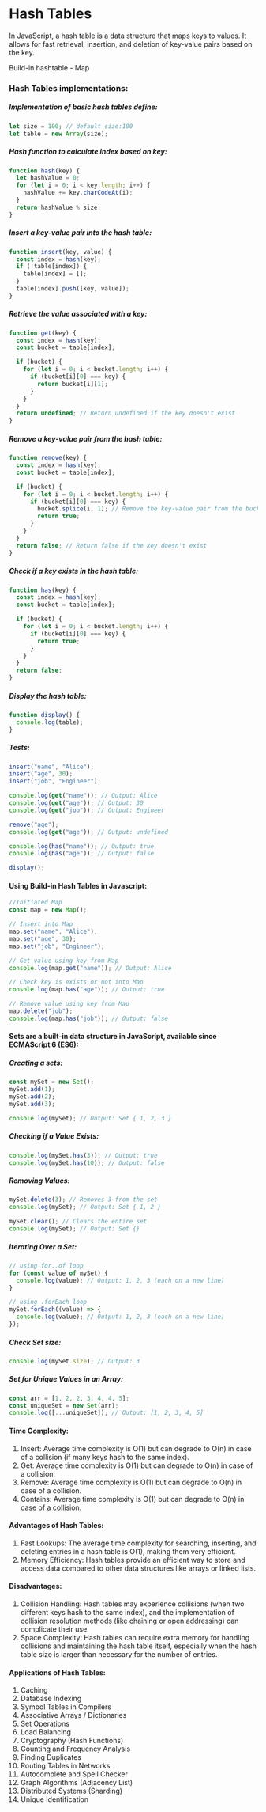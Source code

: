 # Hash Tables

In JavaScript, a hash table is a data structure that maps keys to values. It allows for fast retrieval, insertion, and deletion of key-value pairs based on the key.

Build-in hashtable - Map

### Hash Tables implementations:

##### Implementation of basic hash tables define:

```javascript
let size = 100; // default size:100
let table = new Array(size);
```

##### Hash function to calculate index based on key:

```javascript
function hash(key) {
  let hashValue = 0;
  for (let i = 0; i < key.length; i++) {
    hashValue += key.charCodeAt(i);
  }
  return hashValue % size;
}
```

##### Insert a key-value pair into the hash table:

```javascript
function insert(key, value) {
  const index = hash(key);
  if (!table[index]) {
    table[index] = [];
  }
  table[index].push([key, value]);
}
```

##### Retrieve the value associated with a key:

```javascript
function get(key) {
  const index = hash(key);
  const bucket = table[index];

  if (bucket) {
    for (let i = 0; i < bucket.length; i++) {
      if (bucket[i][0] === key) {
        return bucket[i][1];
      }
    }
  }
  return undefined; // Return undefined if the key doesn't exist
}
```

##### Remove a key-value pair from the hash table:

```javascript
function remove(key) {
  const index = hash(key);
  const bucket = table[index];

  if (bucket) {
    for (let i = 0; i < bucket.length; i++) {
      if (bucket[i][0] === key) {
        bucket.splice(i, 1); // Remove the key-value pair from the bucket
        return true;
      }
    }
  }
  return false; // Return false if the key doesn't exist
}
```

##### Check if a key exists in the hash table:

```javascript
function has(key) {
  const index = hash(key);
  const bucket = table[index];

  if (bucket) {
    for (let i = 0; i < bucket.length; i++) {
      if (bucket[i][0] === key) {
        return true;
      }
    }
  }
  return false;
}
```

##### Display the hash table:

```javascript
function display() {
  console.log(table);
}
```

##### Tests:

```javascript
insert("name", "Alice");
insert("age", 30);
insert("job", "Engineer");

console.log(get("name")); // Output: Alice
console.log(get("age")); // Output: 30
console.log(get("job")); // Output: Engineer

remove("age");
console.log(get("age")); // Output: undefined

console.log(has("name")); // Output: true
console.log(has("age")); // Output: false

display();
```

#### Using Build-in Hash Tables in Javascript:

```javascript
//Initiated Map
const map = new Map();

// Insert into Map
map.set("name", "Alice");
map.set("age", 30);
map.set("job", "Engineer");

// Get value using key from Map
console.log(map.get("name")); // Output: Alice

// Check key is exists or not into Map
console.log(map.has("age")); // Output: true

// Remove value using key from Map
map.delete("job");
console.log(map.has("job")); // Output: false
```

#### Sets are a built-in data structure in JavaScript, available since ECMAScript 6 (ES6):

##### Creating a sets:

```javascript
const mySet = new Set();
mySet.add(1);
mySet.add(2);
mySet.add(3);

console.log(mySet); // Output: Set { 1, 2, 3 }
```

##### Checking if a Value Exists:

```javascript
console.log(mySet.has(3)); // Output: true
console.log(mySet.has(10)); // Output: false
```

##### Removing Values:

```javascript
mySet.delete(3); // Removes 3 from the set
console.log(mySet); // Output: Set { 1, 2 }

mySet.clear(); // Clears the entire set
console.log(mySet); // Output: Set {}
```

##### Iterating Over a Set:

```javascript
// using for..of loop
for (const value of mySet) {
  console.log(value); // Output: 1, 2, 3 (each on a new line)
}

// using .forEach loop
mySet.forEach((value) => {
  console.log(value); // Output: 1, 2, 3 (each on a new line)
});
```

##### Check Set size:

```javascript
console.log(mySet.size); // Output: 3
```

##### Set for Unique Values in an Array:

```javascript
const arr = [1, 2, 2, 3, 4, 4, 5];
const uniqueSet = new Set(arr);
console.log([...uniqueSet]); // Output: [1, 2, 3, 4, 5]
```

#### Time Complexity:

1. Insert: Average time complexity is O(1) but can degrade to O(n) in case of a collision (if many keys hash to the same index).
2. Get: Average time complexity is O(1) but can degrade to O(n) in case of a collision.
3. Remove: Average time complexity is O(1) but can degrade to O(n) in case of a collision.
4. Contains: Average time complexity is O(1) but can degrade to O(n) in case of a collision.

#### Advantages of Hash Tables:

1. Fast Lookups: The average time complexity for searching, inserting, and deleting entries in a hash table is O(1), making them very efficient.
2. Memory Efficiency: Hash tables provide an efficient way to store and access data compared to other data structures like arrays or linked lists.

#### Disadvantages:

1. Collision Handling: Hash tables may experience collisions (when two different keys hash to the same index), and the implementation of collision resolution methods (like chaining or open addressing) can complicate their use.
2. Space Complexity: Hash tables can require extra memory for handling collisions and maintaining the hash table itself, especially when the hash table size is larger than necessary for the number of entries.

#### Applications of Hash Tables:

1. Caching
2. Database Indexing
3. Symbol Tables in Compilers
4. Associative Arrays / Dictionaries
5. Set Operations
6. Load Balancing
7. Cryptography (Hash Functions)
8. Counting and Frequency Analysis
9. Finding Duplicates
10. Routing Tables in Networks
11. Autocomplete and Spell Checker
12. Graph Algorithms (Adjacency List)
13. Distributed Systems (Sharding)
14. Unique Identification
